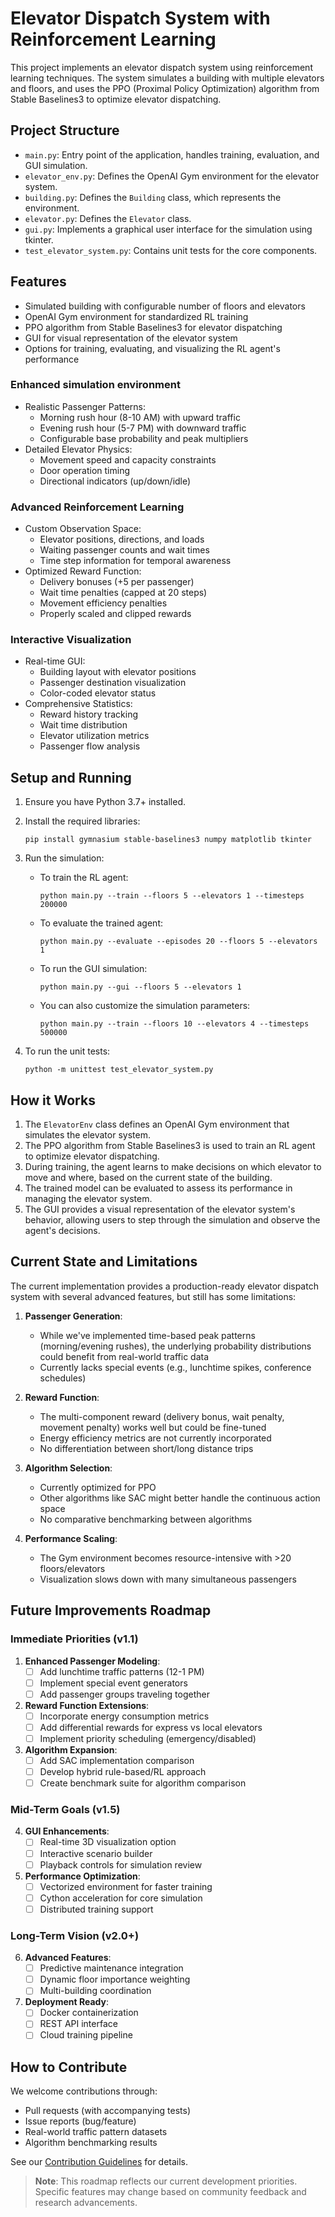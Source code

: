 # Elevator Dispatch System with Reinforcement Learning

This project implements an elevator dispatch system using reinforcement learning techniques. The system simulates a building with multiple elevators and floors, and uses the PPO (Proximal Policy Optimization) algorithm from Stable Baselines3 to optimize elevator dispatching.

## Project Structure

- `main.py`: Entry point of the application, handles training, evaluation, and GUI simulation.
- `elevator_env.py`: Defines the OpenAI Gym environment for the elevator system.
- `building.py`: Defines the `Building` class, which represents the environment.
- `elevator.py`: Defines the `Elevator` class.
- `gui.py`: Implements a graphical user interface for the simulation using tkinter.
- `test_elevator_system.py`: Contains unit tests for the core components.

## Features

- Simulated building with configurable number of floors and elevators
- OpenAI Gym environment for standardized RL training
- PPO algorithm from Stable Baselines3 for elevator dispatching
- GUI for visual representation of the elevator system
- Options for training, evaluating, and visualizing the RL agent's performance

### Enhanced simulation environment
- Realistic Passenger Patterns:
  - Morning rush hour (8-10 AM) with upward traffic
  - Evening rush hour (5-7 PM) with downward traffic
  - Configurable base probability and peak multipliers
- Detailed Elevator Physics:
  - Movement speed and capacity constraints
  - Door operation timing
  - Directional indicators (up/down/idle)

### Advanced Reinforcement Learning
- Custom Observation Space:
  - Elevator positions, directions, and loads
  - Waiting passenger counts and wait times
  - Time step information for temporal awareness
- Optimized Reward Function:
  - Delivery bonuses (+5 per passenger)
  - Wait time penalties (capped at 20 steps)
  - Movement efficiency penalties
  - Properly scaled and clipped rewards

### Interactive Visualization
- Real-time GUI:
  - Building layout with elevator positions
  - Passenger destination visualization
  - Color-coded elevator status
- Comprehensive Statistics:
  - Reward history tracking
  - Wait time distribution
  - Elevator utilization metrics
  - Passenger flow analysis

## Setup and Running

1. Ensure you have Python 3.7+ installed.
2. Install the required libraries:
   ```
   pip install gymnasium stable-baselines3 numpy matplotlib tkinter
   ```
3. Run the simulation:

   - To train the RL agent:
     ```
     python main.py --train --floors 5 --elevators 1 --timesteps 200000
     ```

   - To evaluate the trained agent:
     ```
     python main.py --evaluate --episodes 20 --floors 5 --elevators 1
     ```

   - To run the GUI simulation:
     ```
     python main.py --gui --floors 5 --elevators 1
     ```

   - You can also customize the simulation parameters:
     ```
     python main.py --train --floors 10 --elevators 4 --timesteps 500000
     ```

4. To run the unit tests:
   ```
   python -m unittest test_elevator_system.py
   ```

## How it Works

1. The `ElevatorEnv` class defines an OpenAI Gym environment that simulates the elevator system.
2. The PPO algorithm from Stable Baselines3 is used to train an RL agent to optimize elevator dispatching.
3. During training, the agent learns to make decisions on which elevator to move and where, based on the current state of the building.
4. The trained model can be evaluated to assess its performance in managing the elevator system.
5. The GUI provides a visual representation of the elevator system's behavior, allowing users to step through the simulation and observe the agent's decisions.

## Current State and Limitations

The current implementation provides a production-ready elevator dispatch system with several advanced features, but still has some limitations:

1. **Passenger Generation**:
   - While we've implemented time-based peak patterns (morning/evening rushes), the underlying probability distributions could benefit from real-world traffic data
   - Currently lacks special events (e.g., lunchtime spikes, conference schedules)

2. **Reward Function**:
   - The multi-component reward (delivery bonus, wait penalty, movement penalty) works well but could be fine-tuned
   - Energy efficiency metrics are not currently incorporated
   - No differentiation between short/long distance trips

3. **Algorithm Selection**:
   - Currently optimized for PPO
   - Other algorithms like SAC might better handle the continuous action space
   - No comparative benchmarking between algorithms

4. **Performance Scaling**:
   - The Gym environment becomes resource-intensive with >20 floors/elevators
   - Visualization slows down with many simultaneous passengers

## Future Improvements Roadmap

### Immediate Priorities (v1.1)
1. **Enhanced Passenger Modeling**:
   - [ ] Add lunchtime traffic patterns (12-1 PM)
   - [ ] Implement special event generators
   - [ ] Add passenger groups traveling together

2. **Reward Function Extensions**:
   - [ ] Incorporate energy consumption metrics
   - [ ] Add differential rewards for express vs local elevators
   - [ ] Implement priority scheduling (emergency/disabled)

3. **Algorithm Expansion**:
   - [ ] Add SAC implementation comparison
   - [ ] Develop hybrid rule-based/RL approach
   - [ ] Create benchmark suite for algorithm comparison

### Mid-Term Goals (v1.5)
4. **GUI Enhancements**:
   - [ ] Real-time 3D visualization option
   - [ ] Interactive scenario builder
   - [ ] Playback controls for simulation review

5. **Performance Optimization**:
   - [ ] Vectorized environment for faster training
   - [ ] Cython acceleration for core simulation
   - [ ] Distributed training support

### Long-Term Vision (v2.0+)
6. **Advanced Features**:
   - [ ] Predictive maintenance integration
   - [ ] Dynamic floor importance weighting
   - [ ] Multi-building coordination

7. **Deployment Ready**:
   - [ ] Docker containerization
   - [ ] REST API interface
   - [ ] Cloud training pipeline

## How to Contribute

We welcome contributions through:
- Pull requests (with accompanying tests)
- Issue reports (bug/feature)
- Real-world traffic pattern datasets
- Algorithm benchmarking results

See our [Contribution Guidelines](CONTRIBUTING.md) for details.

> **Note**: This roadmap reflects our current development priorities. Specific features may change based on community feedback and research advancements.